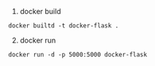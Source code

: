 1. docker build
```
docker builtd -t docker-flask .
```

2. docker run

```
docker run -d -p 5000:5000 docker-flask
```
